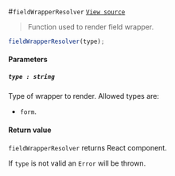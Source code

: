 #`fieldWrapperResolver`
[`View source`](../../../../src/page/resolver/fieldWrapperResolver.js)

> Function used to render field wrapper.

```js
fieldWrapperResolver(type);
```

#### Parameters

##### `type : string`

Type of wrapper to render. Allowed types are:
- `form`.

#### Return value

`fieldWrapperResolver` returns React component.

If `type` is not valid an `Error` will be thrown.

